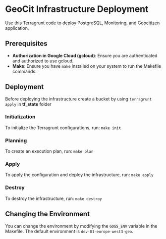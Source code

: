 # GeoCit Infrastructure Deployment

Use this Terragrunt code to deploy PostgreSQL, Monitoring, and Goocitizen application.

## Prerequisites

- **Authorization in Google Cloud (gcloud)**: Ensure you are authenticated and authorized to use gcloud.
- **Make**: Ensure you have `make` installed on your system to run the Makefile commands.

## Deployment
Before deploying the infrastructure create a bucket by using ``terragrunt apply`` in **tf_state** folder
### Initialization

To initialize the Terragrunt configurations, run:
``
make init
``

### Planning

To create an execution plan, run:
``
make plan
``

### Apply

To apply the configuration and deploy the infrastructure, run:
``
make apply
``

### Destroy

To destroy the infrastructure, run:
``
make destroy
``

## Changing the Environment

You can change the environment by modifying the `GOGS_ENV` variable in the Makefile. The default environment is `dev-01-europe-west3-geo`. 
